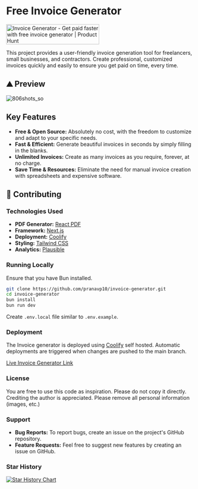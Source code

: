 # Free Invoice Generator

<a href="https://www.producthunt.com/posts/invoice-generator-9bce3e1b-dab2-4a7a-ba7e-e315be868119?utm_source=badge-top-post-badge&utm_medium=badge&utm_souce=badge-invoice&#0045;generator&#0045;9bce3e1b&#0045;dab2&#0045;4a7a&#0045;ba7e&#0045;e315be868119" target="_blank"><img src="https://api.producthunt.com/widgets/embed-image/v1/top-post-badge.svg?post_id=453378&theme=light&period=daily" alt="Invoice&#0032;Generator - Get&#0032;paid&#0032;faster&#0032;with&#0032;free&#0032;invoice&#0032;generator | Product Hunt" style="width: 250px; height: 54px;" width="250" height="54" /></a>



This project provides a user-friendly invoice generation tool for freelancers, small businesses, and contractors. Create professional, customized invoices quickly and easily to ensure you get paid on time, every time.

## ⛰️ Preview

![806shots_so](https://github.com/pranavp10/invoice-generator/assets/49075129/403cffa1-b540-4d62-a9bd-c3c216802fe1)

## Key Features

- **Free & Open Source:** Absolutely no cost, with the freedom to customize and adapt to your specific needs.
- **Fast & Efficient:** Generate beautiful invoices in seconds by simply filling in the blanks.
- **Unlimited Invoices:** Create as many invoices as you require, forever, at no charge.
- **Save Time & Resources:** Eliminate the need for manual invoice creation with spreadsheets and expensive software.

## 🤝 Contributing

### Technologies Used

- **PDF Generator:** [React PDF](https://react-pdf.org/)
- **Framework:** [Next.js](https://nextjs.org)
- **Deployment:** [Coolify](https://coolify.io)
- **Styling:** [Tailwind CSS](http://tailwindcss.com)
- **Analytics:** [Plausible](https://invoice-generator.prolabp.sh/analytics)

### Running Locally

Ensure that you have Bun installed.

```bash
git clone https://github.com/pranavp10/invoice-generator.git
cd invoice-generator
bun install
bun run dev
```

Create `.env.local` file similar to `.env.example`.

### Deployment

The Invoice generator is deployed using [Coolify](https://coolify.io) self hosted. Automatic deployments are triggered when changes are pushed to the main branch.

[Live Invoice Generator Link](https://invoice-generator.prolab.sh/)

### License

You are free to use this code as inspiration. Please do not copy it directly. Crediting the author is appreciated. Please remove all personal information (images, etc.)

### Support

- **Bug Reports:** To report bugs, create an issue on the project's GitHub repository.
- **Feature Requests:** Feel free to suggest new features by creating an issue on GitHub.

### Star History

[![Star History Chart](https://api.star-history.com/svg?repos=pranavp10/invoice-generator&type=Date)](https://star-history.com/#pranavp10/video-compress&Date)
